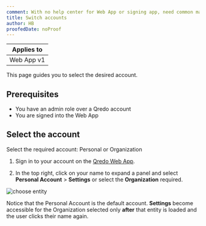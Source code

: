 ```yaml
---
comment: With no help center for Web App or signing app, need common material for many services
title: Switch accounts
author: HB
proofedDate: noProof
---
```


Applies to|
-------- |
|Web App v1|

This page guides you to select the desired account.

## Prerequisites

- You have an admin role over a Qredo account
- You are signed into the Web App

## Select the account

Select the required account: Personal or Organization

1. Sign in to your account on the [Qredo Web App](https://qredo.network/signin).

1. In the top right, click on your name to expand a panel and select **Personal Account** > **Settings** or select the **Organization** required.

![choose entity](/images/admin/pers-or-org.png)

Notice that the Personal Account is the default account. **Settings** become accessible for the Organization selected only **after** that entity is loaded and the user clicks their name again.

